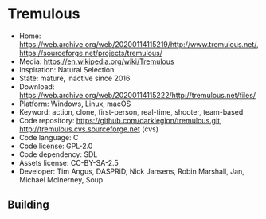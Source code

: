 # Tremulous

- Home: https://web.archive.org/web/20200114115219/http://www.tremulous.net/, https://sourceforge.net/projects/tremulous/
- Media: https://en.wikipedia.org/wiki/Tremulous
- Inspiration: Natural Selection
- State: mature, inactive since 2016
- Download: https://web.archive.org/web/20200114115222/http://tremulous.net/files/
- Platform: Windows, Linux, macOS
- Keyword: action, clone, first-person, real-time, shooter, team-based
- Code repository: https://github.com/darklegion/tremulous.git, http://tremulous.cvs.sourceforge.net (cvs)
- Code language: C
- Code license: GPL-2.0
- Code dependency: SDL
- Assets license: CC-BY-SA-2.5
- Developer: Tim Angus, DASPRiD, Nick Jansens, Robin Marshall, Jan, Michael McInerney, Soup

## Building
